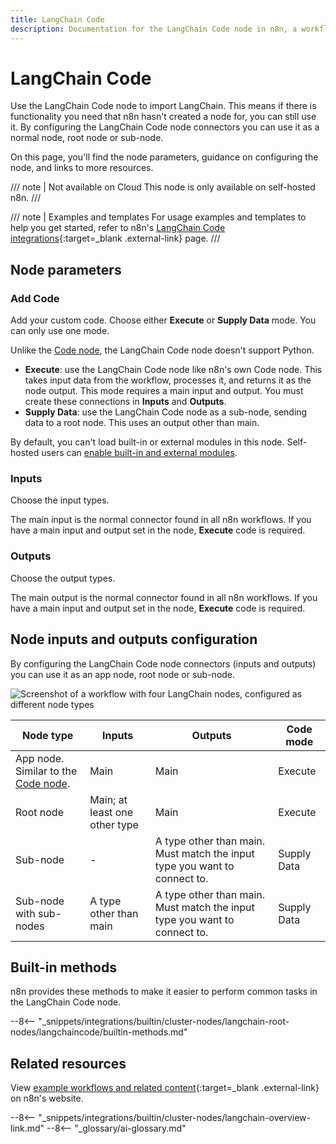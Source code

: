 ```yaml
---
title: LangChain Code
description: Documentation for the LangChain Code node in n8n, a workflow automation platform. Includes details of operations and configuration, and links to examples and credentials information.
---
```


# LangChain Code

Use the LangChain Code node to import LangChain. This means if there is functionality you need that n8n hasn't created a node for, you can still use it. By configuring the LangChain Code node connectors you can use it as a normal node, root node or sub-node.

On this page, you'll find the node parameters, guidance on configuring the node, and links to more resources.

/// note | Not available on Cloud
This node is only available on self-hosted n8n.
///

/// note | Examples and templates
For usage examples and templates to help you get started, refer to n8n's [LangChain Code integrations](https://n8n.io/integrations/langchain-code/){:target=_blank .external-link} page.
///	

## Node parameters

### Add Code

Add your custom code. Choose either **Execute** or **Supply Data** mode. You can only use one mode.

Unlike the [Code node](/integrations/builtin/core-nodes/n8n-nodes-base.code/), the LangChain Code node doesn't support Python.

* **Execute**: use the LangChain Code node like n8n's own Code node. This takes input data from the workflow, processes it, and returns it as the node output. This mode requires a main input and output. You must create these connections in **Inputs** and **Outputs**.
* **Supply Data**: use the LangChain Code node as a sub-node, sending data to a root node. This uses an output other than main.

By default, you can't load built-in or external modules in this node. Self-hosted users can [enable built-in and external modules](/hosting/configuration/configuration-methods/).

### Inputs

Choose the input types. 

The main input is the normal connector found in all n8n workflows. If you have a main input and output set in the node, **Execute** code is required.

### Outputs

Choose the output types. 

The main output is the normal connector found in all n8n workflows. If you have a main input and output set in the node, **Execute** code is required.

## Node inputs and outputs configuration

By configuring the LangChain Code node connectors (inputs and outputs) you can use it as an app node, root node or sub-node.

![Screenshot of a workflow with four LangChain nodes, configured as different node types](/_images/integrations/builtin/cluster-nodes/langchaincode/create-node-types.png)

| Node type | Inputs | Outputs | Code mode |
| --------- | ------ | ------- | --------- |
| App node. Similar to the [Code node](/integrations/builtin/core-nodes/n8n-nodes-base.code/). | Main | Main | Execute |
| Root node | Main; at least one other type | Main | Execute |
| Sub-node | - | A type other than main. Must match the input type you want to connect to. | Supply Data |
| Sub-node with sub-nodes | A type other than main |A type other than main. Must match the input type you want to connect to. | Supply Data |

## Built-in methods

n8n provides these methods to make it easier to perform common tasks in the LangChain Code node.

--8<-- "_snippets/integrations/builtin/cluster-nodes/langchain-root-nodes/langchaincode/builtin-methods.md"

## Related resources

View [example workflows and related content](https://n8n.io/integrations/langchain-code/){:target=_blank .external-link} on n8n's website.

--8<-- "_snippets/integrations/builtin/cluster-nodes/langchain-overview-link.md"
--8<-- "_glossary/ai-glossary.md"
